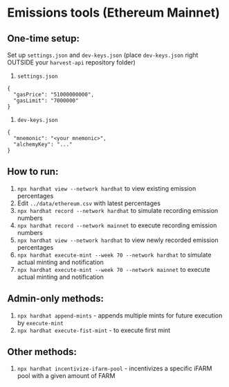 # Emissions tools (Ethereum Mainnet)

## One-time setup:
Set up `settings.json` and `dev-keys.json` (place `dev-keys.json` right OUTSIDE your `harvest-api` repository folder)

1. `settings.json`
```
{
  "gasPrice": "51000000000",
  "gasLimit": "7000000"
}
```
1. `dev-keys.json`
```
{
  "mnemonic": "<your mnemonic>",
  "alchemyKey": "..."
}
```

## How to run:
1. `npx hardhat view --network hardhat` to view existing emission percentages
1. Edit `../data/ethereum.csv` with latest percentages
1. `npx hardhat record --network hardhat` to simulate recording emission numbers
1. `npx hardhat record --network mainnet` to execute recording emission numbers
1. `npx hardhat view --network hardhat` to view newly recorded emission percentages
1. `npx hardhat execute-mint --week 70 --network hardhat` to simulate actual minting and notification
1. `npx hardhat execute-mint --week 70 --network mainnet` to execute actual minting and notification

## Admin-only methods:

1. `npx hardhat append-mints` - appends multiple mints for future execution by `execute-mint`
1. `npx hardhat execute-fist-mint` - to execute first mint

## Other methods:
1. `npx hardhat incentivize-ifarm-pool` - incentivizes a specific iFARM pool with a given amount of FARM
